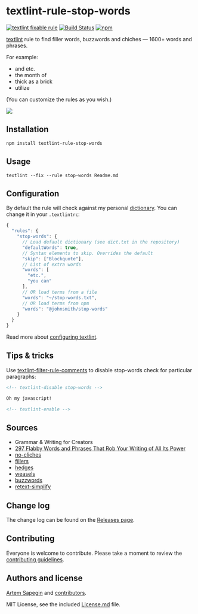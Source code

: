 # textlint-rule-stop-words

[![textlint fixable rule](https://img.shields.io/badge/textlint-fixable-green.svg?style=social)](https://textlint.github.io/)
[![Build Status](https://travis-ci.org/sapegin/textlint-rule-stop-words.svg)](https://travis-ci.org/sapegin/textlint-rule-stop-words)
[![npm](https://img.shields.io/npm/v/textlint-rule-stop-words.svg)](https://www.npmjs.com/package/textlint-rule-stop-words)

[textlint](https://github.com/textlint/textlint) rule to find filler words, buzzwords and chiches — 1600+ words and phrases.

For example:

* and etc.
* the month of
* thick as a brick
* utilize

(You can customize the rules as you wish.)

![](https://d3vv6lp55qjaqc.cloudfront.net/items/1p0s3e2p1U1m1r3N2Q41/stop-words.png)

## Installation

```shell
npm install textlint-rule-stop-words
```

## Usage

```shell
textlint --fix --rule stop-words Readme.md
```

## Configuration

By default the rule will check against my personal [dictionary](./dict.txt). You can change it in your `.textlintrc`:

```js
{
  "rules": {
    "stop-words": {
      // Load default dictionary (see dict.txt in the repository)
      "defaultWords": true,
      // Syntax elements to skip. Overrides the default
      "skip": ["Blockquote"],
      // List of extra words
      "words": [
        "etc.",
        "you can"
      ],
      // OR load terms from a file
      "words": "~/stop-words.txt",
      // OR load terms from npm
      "words": "@johnsmith/stop-words"
    }
  }
}
```

Read more about [configuring textlint](https://github.com/textlint/textlint/blob/master/docs/configuring.md).

## Tips & tricks

Use [textlint-filter-rule-comments](https://github.com/textlint/textlint-filter-rule-comments) to disable stop-words check for particular paragraphs:

```markdown
<!-- textlint-disable stop-words -->

Oh my javascript!

<!-- textlint-enable -->
```

## Sources

* Grammar & Writing for Creators
* [297 Flabby Words and Phrases That Rob Your Writing of All Its Power](https://smartblogger.com/weak-writing/)
* [no-cliches](https://github.com/dunckr/no-cliches/)
* [fillers](https://github.com/wooorm/fillers/)
* [hedges](https://github.com/wooorm/hedges/)
* [weasels](https://github.com/wooorm/weasels/)
* [buzzwords](https://github.com/wooorm/buzzwords/)
* [retext-simplify](https://github.com/wooorm/retext-simplify/)

## Change log

The change log can be found on the [Releases page](https://github.com/sapegin/textlint-rule-stop-words/releases).

## Contributing

Everyone is welcome to contribute. Please take a moment to review the [contributing guidelines](Contributing.md).

## Authors and license

[Artem Sapegin](http://sapegin.me) and [contributors](https://github.com/sapegin/textlint-rule-stop-words/graphs/contributors).

MIT License, see the included [License.md](License.md) file.

